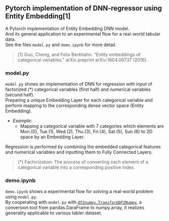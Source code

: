 ## Pytorch implementation of DNN-regressor using Entity Embedding[1]

A Pytorch implementation of Entity Embedding DNN model.  
And its general application to an experimental flow for a real-world tabular data.  
See the files ```model.py``` and ```demo.ipynb``` for more detail.  
  
> [1] Guo, Cheng, and Felix Berkhahn. "Entity embeddings of categorical variables." arXiv preprint arXiv:1604.06737 (2016).  

### model.py

```model.py``` shows an implementation of DNN for regression with input of factorized (*) categorical variables (first half) and numerical variables (second half).  
Preparing a unique Embedding Layer for each categorical variable and perform mapping to the corresponding dense vector space (Entity Embedding).  
- *Example*:
  - Mapping a categorical variable with 7 categories which elements are Mon.(0), Tue.(1), Wed.(2), Thu.(3), Fri.(4), Sat.(5), Sun.(6) to 2D space by an Embedding Layer.  
  
Regression is performed by combining the embedded categorical features and numerical variables and inputting them to Fully Connected Layers.  
  
> (*) Factorization: The process of converting each element of a categorical variable into a corresponding positive index.  

### demo.ipynb

```demo.ipynb``` shows a experimental flow for solving a real-world problem using ```model.py```.  
By cooperating with ```model.py``` with [```df2numpy.TransformDF2Numpy```](https://github.com/kitayama1234/TransformDF2Numpy),
a conversion tool from pandas.DaraFrame to numpy.array, it realizes generality applicable to various tabler dataset.

